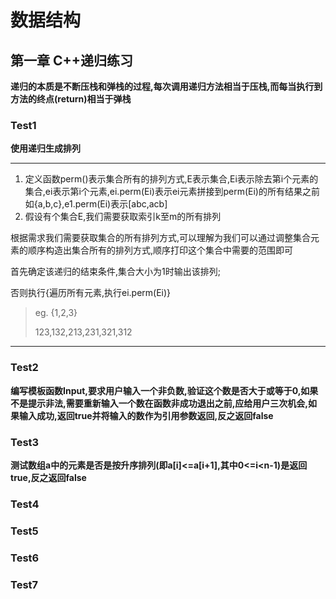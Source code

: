 # 数据结构
## 第一章 C++递归练习

**递归的本质是不断压栈和弹栈的过程,每次调用递归方法相当于压栈,而每当执行到方法的终点(return)相当于弹栈**

### Test1

**使用递归生成排列**

---

1. 定义函数perm()表示集合所有的排列方式,E表示集合,Ei表示除去第i个元素的集合,ei表示第i个元素,ei.perm(Ei)表示ei元素拼接到perm(Ei)的所有结果之前
如{a,b,c},e1.perm(Ei)表示[abc,acb]
2. 假设有个集合E,我们需要获取索引k至m的所有排列

根据需求我们需要获取集合的所有排列方式,可以理解为我们可以通过调整集合元素的顺序构造出集合所有的排列方式,顺序打印这个集合中需要的范围即可

首先确定该递归的结束条件,集合大小为1时输出该排列;

否则执行{遍历所有元素,执行ei.perm(Ei)}


> eg. {1,2,3}
> 
> 123,132,213,231,321,312
---

### Test2
**编写模板函数Input,要求用户输入一个非负数,验证这个数是否大于或等于0,如果不是提示非法,需要重新输入一个数在函数非成功退出之前,应给用户三次机会,如果输入成功,返回true并将输入的数作为引用参数返回,反之返回false**

### Test3
**测试数组a中的元素是否是按升序排列(即a[i]<=a[i+1],其中0<=i<n-1)是返回true,反之返回false**

### Test4


### Test5


### Test6


### Test7



 

